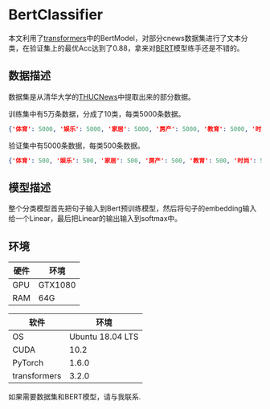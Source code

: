 # BertClassifier

本文利用了[transformers](https://github.com/huggingface/transformers)中的BertModel，对部分cnews数据集进行了文本分类，在验证集上的最优Acc达到了0.88，拿来对[BERT](https://arxiv.org/abs/1810.04805)模型练手还是不错的。

<!-- more -->

## 数据描述
数据集是从清华大学的[THUCNews](http://thuctc.thunlp.org/)中提取出来的部分数据。

训练集中有5万条数据，分成了10类，每类5000条数据。
```JSON
{'体育': 5000, '娱乐': 5000, '家居': 5000, '房产': 5000, '教育': 5000, '时尚': 5000, '时政': 5000, '游戏': 5000, '科技': 5000, '财经': 5000}
```

验证集中有5000条数据，每类500条数据。
```JSON
{'体育': 500, '娱乐': 500, '家居': 500, '房产': 500, '教育': 500, '时尚': 500, '时政': 500, '游戏': 500, '科技': 500, '财经': 500}
```

## 模型描述
整个分类模型首先把句子输入到Bert预训练模型，然后将句子的embedding输入给一个Linear，最后把Linear的输出输入到softmax中。

## 环境


|  硬件 | 环境 |
|  ----  | ----  |
| GPU  | GTX1080 |
| RAM  | 64G |

|  软件 | 环境 |
|  ----  | ----  |
| OS | Ubuntu 18.04 LTS |
| CUDA | 10.2 |
| PyTorch | 1.6.0 |
| transformers | 3.2.0 |


如果需要数据集和BERT模型，请与我联系.